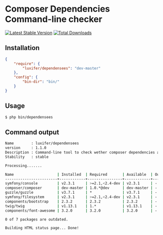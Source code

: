 Composer Dependencies Command-line checker
==========================================

[![Latest Stable Version](https://poser.pugx.org/luxifer/dependensees/v/stable.png)](https://packagist.org/packages/luxifer/dependensees) [![Total Downloads](https://poser.pugx.org/luxifer/dependensees/downloads.png)](https://packagist.org/packages/luxifer/dependensees)

Installation
------------

```json
{
    "require": {
        "luxifer/dependensees": "dev-master"
    },
    "config": {
        "bin-dir": "bin/"
    }
}
```

Usage
-----

```bash
$ php bin/dependensees
```

Command output
--------------

```bash
Name        : luxifer/dependensees
version     : 1.1.0
Description : Command-line tool to check wether composer dependencies are up to date
Stability   : stable

Processing.......

Name                    | Installed  | Required       | Available  | Outdated
------------------------+------------+----------------+------------+---------
symfony/console         | v2.3.1     | >=2.1,<2.4-dev | v2.3.1     | -
composer/composer       | dev-master | 1.0.*@dev      | dev-master | -
guzzle/guzzle           | v3.7.1     | *              | v3.7.1     | -
symfony/filesystem      | v2.3.1     | >=2.1,<2.4-dev | v2.3.1     | -
components/bootstrap    | 2.3.2      | 2.3.2          | 2.3.2      | -
twig/twig               | v1.13.1    | 1.*            | v1.13.1    | -
components/font-awesome | 3.2.0      | 3.2.0          | 3.2.0      | -

0 of 7 packages are outdated.

Building HTML status page... Done!
```